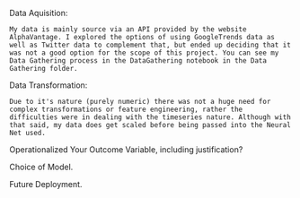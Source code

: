 Data Aquisition:

	My data is mainly source via an API provided by the website AlphaVantage. I explored the options of using GoogleTrends data as well as Twitter data to complement that, but ended up deciding that it was not a good option for the scope of this project. You can see my Data Gathering process in the DataGathering notebook in the Data Gathering folder.

Data Transformation:
	
	Due to it's nature (purely numeric) there was not a huge need for complex transformations or feature engineering, rather the difficulties were in dealing with the timeseries nature. Although with that said, my data does get scaled before being passed into the Neural Net used.

Operationalized Your Outcome Variable, including justification?

Choice of Model.

Future Deployment.
